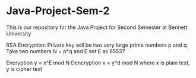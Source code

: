 # Java-Project-Sem-2
This is our repository for the Java Project for Second Semester at Bennett University

RSA Encryption:
Private key will be two very large prime numbers p and q
Take two numbers N = p*q and E
    set E as 65537

Encryption y = x^E mod N
Dencryption x = y^d mod N where x is plain text, y is cipher text





